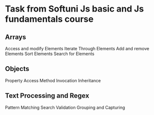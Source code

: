 # Task from Softuni Js basic and Js fundamentals course
## Arrays 
Access and modify Elements
Iterate Through Elements
Add and remove Elements
Sort Elements
Search for Elements
## Objects
Property Access
Method Invocation
Inheritance
## Text Processing and Regex
Pattern Matching
Search
Validation
Grouping and Capturing
